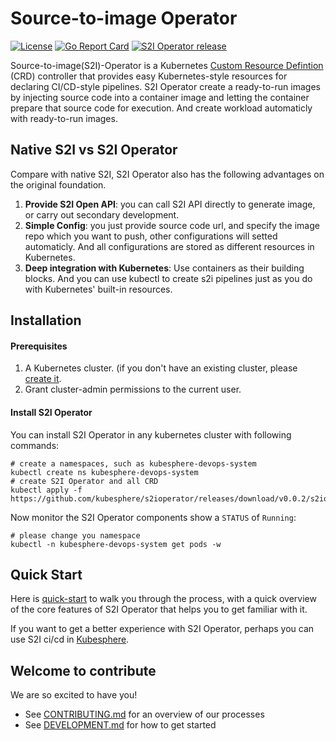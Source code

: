 # Source-to-image Operator
[![License](http://img.shields.io/badge/license-apache%20v2-blue.svg)](https://github.com/kubesphere/s2ioperator/blob/master/LICENSE)  [![Go Report Card](https://goreportcard.com/badge/github.com/kubesphere/s2ioperator)](https://goreportcard.com/report/github.com/kubesphere/s2ioperator)  [![S2I Operator release](https://img.shields.io/github/release/kubesphere/s2ioperator.svg?color=release&label=release&logo=release&logoColor=release)](https://github.com/kubesphere/s2ioperator/releases/tag/v0.0.14)

Source-to-image(S2I)-Operator is a Kubernetes [Custom Resource Defintion](https://kubernetes.io/docs/concepts/extend-kubernetes/api-extension/custom-resources/) (CRD) controller that provides easy Kubernetes-style resources for declaring CI/CD-style pipelines. S2I Operator create a ready-to-run images by injecting source code into a container image and letting the container prepare that source code for execution. And create workload automaticly with ready-to-run images.

## Native S2I vs S2I Operator

Compare with native S2I, S2I Operator also has the following advantages on the original foundation.

1. **Provide S2I Open API**: you can call S2I API directly to generate image, or carry out secondary development.
2. **Simple Config**: you just provide source code url, and specify the image repo which  you want to push, other configurations will setted automaticly. And all configurations are stored as different resources in Kubernetes.
3. **Deep integration with Kubernetes**: Use containers as their building blocks. And you can use kubectl to create s2i pipelines just as you do with Kubernetes' built-in resources.

## Installation

#### Prerequisites

1. A Kubernetes cluster. (if you don't have an existing cluster, please [create it](https://kubernetes.io/docs/setup/).
2. Grant cluster-admin permissions to the current user.

#### Install S2I Operator

You can install S2I Operator in any kubernetes cluster with following commands:

```shell
# create a namespaces, such as kubesphere-devops-system
kubectl create ns kubesphere-devops-system
# create S2I Operator and all CRD 
kubectl apply -f  https://github.com/kubesphere/s2ioperator/releases/download/v0.0.2/s2ioperator.yaml
```

Now monitor the S2I Operator components show a `STATUS` of `Running`:

```shell
# please change you namespace
kubectl -n kubesphere-devops-system get pods -w
```

## Quick Start

Here is [quick-start](docs/QUICK-START.md) to walk you through the process, with a quick overview of the core features of S2I Operator that helps you to get familiar with it.

If you want to get a better experience with S2I Operator, perhaps you can use S2I ci/cd in [Kubesphere](https://github.com/kubesphere/kubesphere).

## Welcome to contribute

We are so excited to have you!

- See [CONTRIBUTING.md](https://github.com/kubesphere/kubesphere/blob/master/docs/en/guides/Development-workflow.md) for an overview of our processes
- See [DEVELOPMENT.md](docs/DEVELOPMENT.md) for how to get started